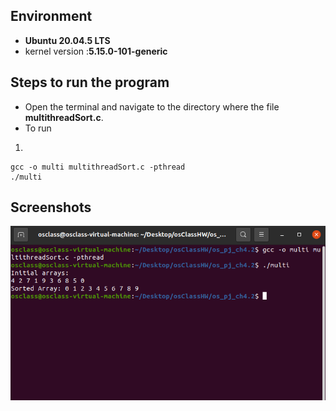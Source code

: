 ## Environment

- **Ubuntu 20.04.5 LTS**
- kernel version :**5.15.0-101-generic**

## Steps to run the program

- Open the terminal and navigate to the directory where the file **multithreadSort.c**.
- To run

1.

```
gcc -o multi multithreadSort.c -pthread
./multi
```

## Screenshots

![img](pj4.2.png)
